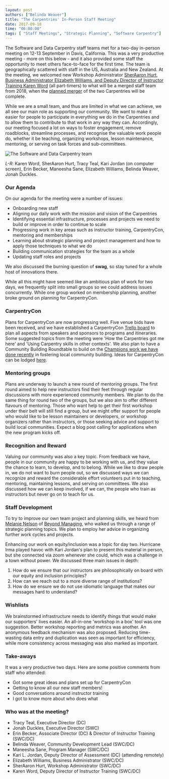 ```yaml
---
layout: post
authors: ["Belinda Weaver"]
title: "The Carpentries' In-Person Staff Meeting"
date: 2017-09-18
time: "06:00:00"
tags: [ "Staff Meetings", "Strategic Planning", "Software Carpentry"]
---
```


The Software and Data Carpentry staff teams met for a two-day in-person meeting on 12-13 September in Davis, California. This was a very productive meeting - more on this below - and it also provided some staff the opportunity to meet others face-to-face for the first time. The team is geographically scattered with staff in the US, Australia and New Zealand. At the meeting, we welcomed new Workshop Administrator [SherAaron Hurt](http://www.datacarpentry.org/blog/announce-sheraaron/), [Business Administrator Elizabeth Williams, and Deputy Director of Instructor Training Karen Word](http://www.datacarpentry.org/blog/new-staff-intro/) (all part-timers) to what will be a merged staff team from 2018, when the [planned merger](http://www.datacarpentry.org/blog/merger/) of the two Carpentries will be complete.

While we are a small team, and thus are limited in what we can achieve, we all see our main role as supporting our community. We want to make it easier for people to participate in everything we do in the Carpentries and to allow them to contribute to that work in any way they can. Accordingly, our meeting focused a lot on ways to foster engagement, remove roadblocks, streamline processes, and recognise the valuable work people do, whether it be  teaching, organizing workshops, lesson maintenance, mentoring, or serving on task forces and sub-committees.

![The Software and Data Carpentry team](swcinperson.jpg)

*L-R*: Karen Word, SherAaron Hurt, Tracy Teal, Kari Jordan (on computer screen), Erin Becker, Maneesha Sane, Elizabeth Williams, Belinda Weaver, Jonah Duckles.

### Our Agenda

On our agenda for the meeting were a number of issues:

- Onboarding new staff
- Aligning our daily work with the mission and vision of the Carpentries
- Identifying essential infrastructure, processes and projects we need to build or improve in order to continue to scale
- Progressing work in key areas such as instructor training, CarpentryCon, mentoring and memberships
- Learning about strategic planning and project management and how to apply those techniques to what we do
- Building communication strategies for the team as a whole
- Updating staff roles and projects

We also discussed the burning question of **swag**, so stay tuned for a whole host of innovations there.

While all this might have seemed like an ambitious plan of work for two days, we frequently split into small groups so we could address issues concurrently. While one group worked on membership planning, another broke ground on planning for CarpentryCon.

### CarpentryCon

Plans for CarpentryCon are now progressing well. Five venue bids have been received, and we have established a CarpentryCon [Trello board](https://trello.com/carpentrycon) to plan all aspects from speakers and sponsors to programs and itineraries.  Some suggested topics from the meeting were 'How the Carpentries got me here' and 'Using Carpentry skills in other contexts'. We also plan to have a Community Building Roundtable to build on the [Champions work we have done recently](https://software-carpentry.org/blog/2017/08/champs-call.html) in fostering local community building. Ideas for CarpentryCon can be lodged [here](https://github.com/carpentries/carpentrycon/blob/master/TopicsThemes.md).

### Mentoring groups

Plans are underway to launch a new round of mentoring groups. The first round aimed to help new instructors find their feet through regular discussions with more experienced community members. We plan to do the same thing for round two of the groups, but we also aim to offer different flavours of mentoring. Those who want help to get their first workshop under their belt will still find a group, but we might offer support for people who would like to be lesson maintainers or developers, or workshop organizers rather than instructors, or those seeking advice and support to build local communities. Expect a blog post calling for applications when the new program kicks off.   

### Recognition and Reward

Valuing our community was also a key topic. From feedback we have, people in our community are happy to be working with us, and they value the chance to learn, to develop, and to belong. While we like to draw people in, we do not want to burn people out, so we discussed ways we can recognize and reward the considerable effort volunteers put in to teaching, mentoring, maintaining lessons, and serving on committees. We also discussed how we can keep involved, if we can, the people who train as instructors but never go on to teach for us. 

### Staff Development

To try to improve our own team project and planning skills, we heard from [Melanie Nelson](https://twitter.com/melanie_nelson) of [Beyond Managing](http://beyondmanaging.com/), who walked us through a range of strategic planning topics. We plan to employ her advice in organizing further work cycles and projects. 

Enhancing our work on equity/inclusion was a topic for day two. Hurricane Irma played havoc with Kari Jordan's plan to present this material in person, but she connected via zoom whenever she could, which was a challenge in a town without power. We discussed three main issues in depth: 
 
 1. How do we ensure that our instructors are philosophically on board with our equity and inclusion principles?
 2. How can we reach out to a more diverse range of institutions?
 3. How do we ensure we do not use idiomatic language that makes our messages hard to understand?

### Wishlists

We brainstormed infrastructure needs to identify things that would make our supporters' lives easier. An all-in-one 'workshop in a box' tool was one suggestion. Better workshop reporting and metrics was another. An anonymous feedback mechanism was also proposed. Reducing time-wasting data entry and duplication was seen as important for efficiency, while more consistency across messaging was also marked as important. 

### Take-aways

It was a very productive two days. Here are some positive comments from staff who attended:

- Got some great ideas and plans set up for CarpentryCon
- Getting to know all our new staff members!
- Good conversations around instructor training
- I got to know more about who does what

### Who was at the meeting?

- Tracy Teal, Executive Director (DC)
- Jonah Duckles, Executive Director (SWC)
- Erin Becker, Associate Director (DC) & Director of Instructor Training (SWC/DC)
- Belinda Weaver, Community Development Lead (SWC/DC)
- Maneesha Sane, Program Manager (SWC/DC)
- Kari L. Jordan, Deputy Director of Assessment (DC) (attending remotely)
- Elizabeth Williams, Business Administrator (SWC/DC)
- SherAaron Hurt, Workshop Administrator (SWC/DC)
- Karen Word, Deputy Director of Instructor Training (SWC/DC)
